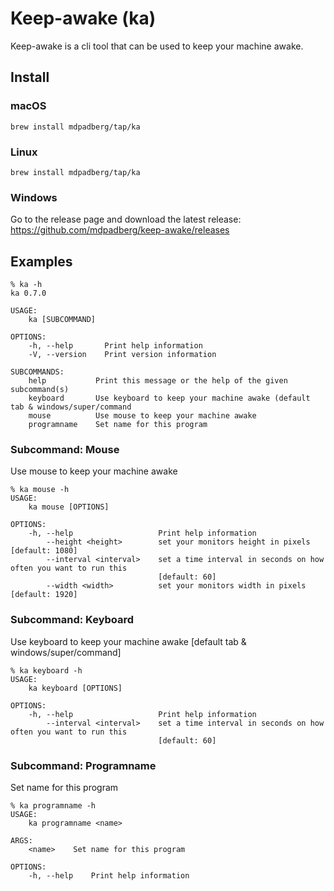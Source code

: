 # Keep-awake (ka)
Keep-awake is a cli tool that can be used to keep your machine awake.

## Install

### macOS
```
brew install mdpadberg/tap/ka
```

### Linux
```
brew install mdpadberg/tap/ka
```

### Windows   
Go to the release page and download the latest release: https://github.com/mdpadberg/keep-awake/releases

## Examples
```console
% ka -h
ka 0.7.0

USAGE:
    ka [SUBCOMMAND]

OPTIONS:
    -h, --help       Print help information
    -V, --version    Print version information

SUBCOMMANDS:
    help           Print this message or the help of the given subcommand(s)
    keyboard       Use keyboard to keep your machine awake (default tab & windows/super/command
    mouse          Use mouse to keep your machine awake
    programname    Set name for this program

```

### Subcommand: Mouse
Use mouse to keep your machine awake

```console
% ka mouse -h
USAGE:
    ka mouse [OPTIONS]

OPTIONS:
    -h, --help                   Print help information
        --height <height>        set your monitors height in pixels [default: 1080]
        --interval <interval>    set a time interval in seconds on how often you want to run this
                                 [default: 60]
        --width <width>          set your monitors width in pixels [default: 1920]
```

### Subcommand: Keyboard
Use keyboard to keep your machine awake [default tab & windows/super/command]

```console
% ka keyboard -h
USAGE:
    ka keyboard [OPTIONS]

OPTIONS:
    -h, --help                   Print help information
        --interval <interval>    set a time interval in seconds on how often you want to run this
                                 [default: 60]
```

### Subcommand: Programname
Set name for this program

```console
% ka programname -h
USAGE:
    ka programname <name>

ARGS:
    <name>    Set name for this program

OPTIONS:
    -h, --help    Print help information
```